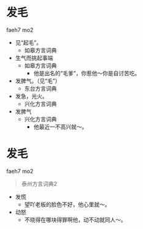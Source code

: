 # 发毛
faeh7 mo2
+ 见“起毛”。
  * 如皋方言词典
+ 生气而挑起事端
  * 如皋方言词典
    - 他是出名的“毛爹”，你惹他～你是自讨苦吃。
+ 发脾气。（见“毛”）
  * 东台方言词典
+ 发急，光火。
  * 兴化方言词典
+ 发脾气
  * 兴化方言词典
    - 他最近一不高兴就～。


# 发毛
faeh7 mo2
> 泰州方言词典2
- 发慌
  - 望吖老板的脸色不好，他心里就～。
- 动怒
  - 不晓得在哪块得罪啊他，动不动就同人～。